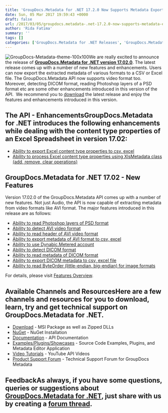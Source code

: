 ```yaml
---
title: 'GroupDocs.Metadata for .NET 17.2.0 Now Supports Metadata Export'
date: Sun, 05 Mar 2017 19:59:43 +0000
draft: false
url: /2017/03/05/groupdocs.metadata-.net-17.2.0-now-supports-metadata-export/
author: 'Rida Fatima'
summary: ''
tags: []
categories: ['GroupDocs.Metadata for .NET Releases', 'GroupDocs.Metadata Product Family']
---
```


![](http://blog.groupdocs.com/wp-content/uploads/sites/4/2017/06/groupdocs-metadata-net.png "GroupDocs-Metadata-theme-100x100")We are really excited to announce the release of **[GroupDocs.Metadata for .NET version 17.02.0](http://www.groupdocs.com/products/metadata/net "GroupDocs.Metadata")**. The latest release comes up with a number of new features and enhancements. Users can now export the extracted metadata of various formats to a CSV or Excel file. The GroupDocs.Metadata API now supports video format too. Moreover, detecting DICOM format, reading Photoshop layers of a PSD format etc are some other enhancements introduced in this version of the API.  We recommend you to [download](https://downloads.groupdocs.com/metadata/net/new-releases/groupdocs.metadata-for-.net-17.2.0/) the latest release and enjoy the features and enhancements introduced in this version.

## The API - EnhancementsGroupDocs.Metadata for .NET introduces the following enhancements while dealing with the content type properties of an Excel Spreadsheet in version 17.02:

*   [Ability to export Excel content type properties to csv, excel](https://docs.groupdocs.com/metadata/net)
*   [Ability to process Excel content type properties using XlsMetadata class (add, remove, clear operations)](https://docs.groupdocs.com/metadata/net)

## GroupDocs.Metadata for .NET 17.02 - New Features

Version 17.02.0 of the GroupDocs.Metadata API comes up with a number of new features. Not just Audio, the API is now capable of extracting metadata from video formats like AVI format. The major features introduced in this release are as follows:

*   [Ability to read Photoshop layers of PSD format](https://docs.groupdocs.com/metadata/net)
*   [Ability to detect AVI video format](https://docs.groupdocs.com/metadata/net)
*   [Ability to read header of AVI video format](https://docs.groupdocs.com/metadata/net)
*   [Ability to export metadata of AVI format to csv, excel](https://docs.groupdocs.com/metadata/net)
*   [Ability to use Dynabic.Metered account](https://docs.groupdocs.com/metadata/net)
*   [Ability to detect DICOM format](https://docs.groupdocs.com/metadata/net)
*   [Ability to read metadata of DICOM format](https://docs.groupdocs.com/metadata/net)
*   [Ability to export DICOM metadata to csv, excel file](https://docs.groupdocs.com/metadata/net)
*   [Ability to read ByteOrder (little-endian, big-endian) for image formats](https://docs.groupdocs.com/metadata/net)

For details, please visit [Features Overview](https://www.groupdocs.com/docs/display/metadatanet/Features+Overview).

## Available Channels and ResourcesHere are a few channels and resources for you to download, learn, try and get technical support on GroupDocs.Metadata for .NET.

*   [Download](https://downloads.groupdocs.com/metadata/net/new-releases/groupdocs.metadata-for-.net-17.2.0/ "GroupDocs.Metadata MSI") - MSI Package as well as Zipped DLLs
*   [NuGet](https://www.nuget.org/packages/groupdocs-metadata-dotnet/17.2.0 "GroupDocs.Metadata Nuget Package") - NuGet Installation
*   [Documentation](http://www.groupdocs.com/docs/display/metadatanet/Getting+Started "Metadata API documentation") - API Documentation
*   [Examples/Plugins/Showcases](https://github.com/groupdocs-metadata/GroupDocs.Metadata-for-.NET/tree/master/Examples "How to use Metadata API") - Source Code Examples, Plugins, and Metadata Editor Application
*   [Video Tutorials](https://www.youtube.com/channel/UCkOlPEPh0oljoESrmKP6l4g "Metadata API YouTube Tutorials") - YouTube API Videos
*   [Product Support Forum](http://www.groupdocs.com/Community/forums/groupdocs.metadata-product-family/48/showforum.aspx) - Technical Support Forum for GroupDocs Metadata

## FeedbackAs always, if you have some questions, queries or suggestions about [GroupDocs.Metadata for .NET](http://www.groupdocs.com/products/metadata/net ".NET Metadata API"), just share with us by creating a [forum thread](http://www.groupdocs.com/Community/forums/groupdocs.metadata-product-family/48/showforum.aspx).




